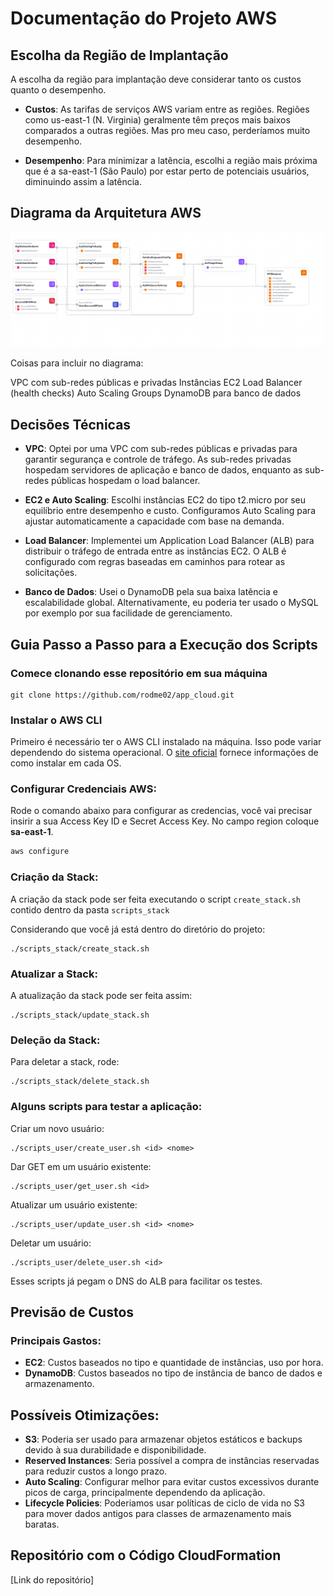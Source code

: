 # Documentação do Projeto AWS

## Escolha da Região de Implantação

A escolha da região para implantação deve considerar tanto os custos quanto o desempenho.

- **Custos**: As tarifas de serviços AWS variam entre as regiões. Regiões como us-east-1 (N. Virginia) geralmente têm preços mais baixos comparados a outras regiões. Mas pro meu caso, perderíamos muito desempenho.

- **Desempenho**: Para minimizar a latência, escolhi a região mais próxima que é a sa-east-1 (São Paulo) por estar perto de potenciais usuários, diminuindo assim a latência.

## Diagrama da Arquitetura AWS

![Diagrama da Arquitetura](img/diagrama.png)

Coisas para incluir no diagrama:

VPC com sub-redes públicas e privadas
Instâncias EC2
Load Balancer (health checks)
Auto Scaling Groups
DynamoDB para banco de dados

## Decisões Técnicas

- **VPC**: Optei por uma VPC com sub-redes públicas e privadas para garantir segurança e controle de tráfego. As sub-redes privadas hospedam servidores de aplicação e banco de dados, enquanto as sub-redes públicas hospedam o load balancer.

- **EC2 e Auto Scaling**: Escolhi instâncias EC2 do tipo t2.micro por seu equilíbrio entre desempenho e custo. Configuramos Auto Scaling para ajustar automaticamente a capacidade com base na demanda.

- **Load Balancer**: Implementei um Application Load Balancer (ALB) para distribuir o tráfego de entrada entre as instâncias EC2. O ALB é configurado com regras baseadas em caminhos para rotear as solicitações.

- **Banco de Dados**: Usei o DynamoDB pela sua baixa latência e escalabilidade global. Alternativamente, eu poderia ter usado o MySQL por exemplo por sua facilidade de gerenciamento.

## Guia Passo a Passo para a Execução dos Scripts

### Comece clonando esse repositório em sua máquina

```console
git clone https://github.com/rodme02/app_cloud.git
```

### Instalar o AWS CLI

Primeiro é necessário ter o AWS CLI instalado na máquina. Isso pode variar dependendo do sistema operacional. O [site oficial](https://docs.aws.amazon.com/cli/latest/userguide/getting-started-install.html) fornece informações de como instalar em cada OS.

### Configurar Credenciais AWS:

Rode o comando abaixo para configurar as credencias, você vai precisar insirir a sua Access Key ID e Secret Access Key. No campo region coloque **sa-east-1**.

```bash
aws configure
```

### Criação da Stack:

A criação da stack pode ser feita executando o script `create_stack.sh` contido dentro da pasta `scripts_stack`

Considerando que você já está dentro do diretório do projeto:

```console
./scripts_stack/create_stack.sh
```

### Atualizar a Stack:

A atualização da stack pode ser feita assim:

```console
./scripts_stack/update_stack.sh
```

### Deleção da Stack:

Para deletar a stack, rode:

```console
./scripts_stack/delete_stack.sh
```

### Alguns scripts para testar a aplicação:

Criar um novo usuário:

```console
./scripts_user/create_user.sh <id> <nome>
```

Dar GET em um usuário existente:

```console
./scripts_user/get_user.sh <id>
```

Atualizar um usuário existente:

```console
./scripts_user/update_user.sh <id> <nome>
```

Deletar um usuário:

```console
./scripts_user/delete_user.sh <id>
```

Esses scripts já pegam o DNS do ALB para facilitar os testes.

## Previsão de Custos

### Principais Gastos:

- **EC2**: Custos baseados no tipo e quantidade de instâncias, uso por hora.
- **DynamoDB**: Custos baseados no tipo de instância de banco de dados e armazenamento.

## Possíveis Otimizações:

- **S3**: Poderia ser usado para armazenar objetos estáticos e backups devido à sua durabilidade e disponibilidade.
- **Reserved Instances**: Seria possível a compra de instâncias reservadas para reduzir custos a longo prazo.
- **Auto Scaling**: Configurar melhor para evitar custos excessivos durante picos de carga, principalmente dependendo da aplicação.
- **Lifecycle Policies**: Poderiamos usar políticas de ciclo de vida no S3 para mover dados antigos para classes de armazenamento mais baratas.

## Repositório com o Código CloudFormation

[Link do repositório]
